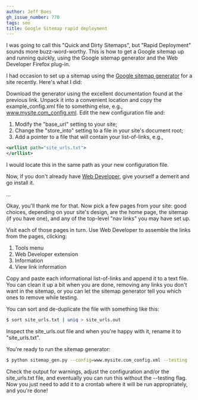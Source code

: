 ```yaml
---
author: Jeff Boes
gh_issue_number: 770
tags: seo
title: Google Sitemap rapid deployment
---
```




I was going to call this "Quick and Dirty Sitemaps", but "Rapid Deployment" sounds more buzz-word-worthy. This is how to get a Google sitemap up and running quickly, using the Google sitemap generator and the Web Developer Firefox plug-in.

I had occasion to set up a sitemap using the [Google sitemap generator](https://sitemap-generators.googlecode.com/svn/trunk/docs/en/sitemap-generator.html) for a site recently. Here's what I did:

 Download the generator using the excellent documentation found at the previous link. Unpack it into a convenient location and copy the example_config.xml file to something else, e.g., www.mysite.com_config.xml. Edit the new configuration file and:

1. Modify the "base_url" setting to your site;
1. Change the "store_into" setting to a file in your site's document root;
1. Add a pointer to a file that will contain your list-of-links, e.g.,
```xml
<urllist path="site_urls.txt">
</urllist>
```

I would locate this in the same path as your new configuration file.

 Now, if you don't already have [Web Developer](http://chrispederick.com/work/web-developer/firefox/), give yourself a demerit and go install it.

 ... 

 Okay, you'll thank me for that. Now pick a few pages from your site: good choices, depending on your site's design, are the home page, the sitemap (if you have one), and any of the top-level "nav links" you may have set up.

 Visit each of those pages in turn. Use Web Developer to assemble the links from the pages, clicking:

1. Tools menu
1. Web Developer extension
1. Information
1. View link information

Copy and paste each informational list-of-links and append it to a text file. You can clean it up a bit when you are done, removing any links you don't want in the sitemap, or you can let the sitemap generator tell you which ones to remove while testing.

You can sort and de-duplicate the file with something like this:

```bash
$ sort site_urls.txt | uniq > site_urls.out
```

Inspect the site_urls.out file and when you're happy with it, rename it to "site_urls.txt".

 You're ready to run the sitemap generator:

```bash
$ python sitemap_gen.py --config=www.mysite.com_config.xml --testing
```

Check the output for warnings, adjust the configuration and/or the site_urls.txt file, and eventually you can run this without the --testing flag. Now you just need to add it to a crontab where it will be run appropriately, and you're done!


